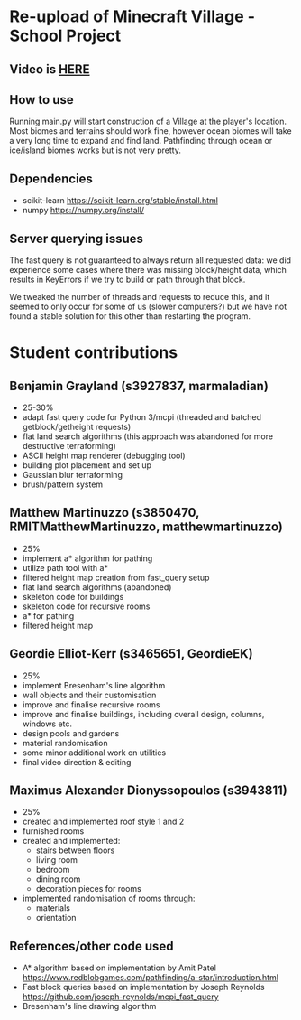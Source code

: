 # Re-upload of Minecraft Village - School Project

## Video is [HERE](https://youtu.be/aweZiwTiCUw)

## How to use

Running main.py will start construction of a Village at the player's location.
Most biomes and terrains should work fine, however ocean biomes will take a very
long time to expand and find land. Pathfinding through ocean or ice/island
biomes works but is not very pretty.

## Dependencies

- scikit-learn https://scikit-learn.org/stable/install.html
- numpy https://numpy.org/install/

## Server querying issues

The fast query is not guaranteed to always return all requested data: we
did experience some cases where there was missing block/height data, which
results in KeyErrors if we try to build or path through that block.

We tweaked the number of threads and requests to reduce this, and it seemed to
only occur for some of us (slower computers?) but we have not found a stable
solution for this other than restarting the program.

# Student contributions

## Benjamin Grayland (s3927837, marmaladian)

- 25-30%
- adapt fast query code for Python 3/mcpi (threaded and batched getblock/getheight requests)
- flat land search algorithms (this approach was abandoned for more destructive terraforming)
- ASCII height map renderer (debugging tool)
- building plot placement and set up
- Gaussian blur terraforming
- brush/pattern system

## Matthew Martinuzzo (s3850470, RMITMatthewMartinuzzo, matthewmartinuzzo)

- 25%
- implement a\* algorithm for pathing
- utilize path tool with a\*
- filtered height map creation from fast_query setup
- flat land search algorithms (abandoned)
- skeleton code for buildings
- skeleton code for recursive rooms
- a\* for pathing
- filtered height map

## Geordie Elliot-Kerr (s3465651, GeordieEK)

- 25%
- implement Bresenham's line algorithm
- wall objects and their customisation
- improve and finalise recursive rooms
- improve and finalise buildings, including overall design, columns, windows etc.
- design pools and gardens
- material randomisation
- some minor additional work on utilities
- final video direction & editing

## Maximus Alexander Dionyssopoulos (s3943811)

- 25%
- created and implemented roof style 1 and 2
- furnished rooms
- created and implemented:
  - stairs between floors
  - living room
  - bedroom
  - dining room
  - decoration pieces for rooms
- implemented randomisation of rooms through:
  - materials
  - orientation

## References/other code used

- A\* algorithm based on implementation by Amit Patel <https://www.redblobgames.com/pathfinding/a-star/introduction.html>
- Fast block queries based on implementation by Joseph Reynolds <https://github.com/joseph-reynolds/mcpi_fast_query>
- Bresenham's line drawing algorithm
